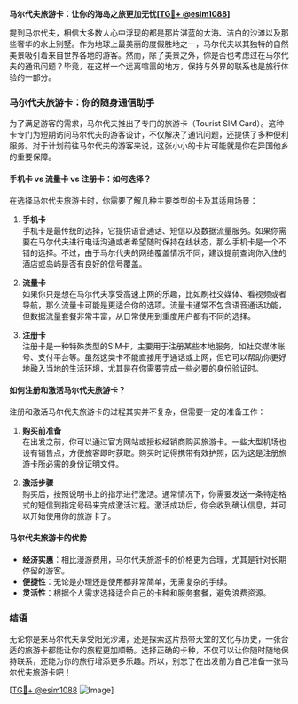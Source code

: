 **马尔代夫旅游卡：让你的海岛之旅更加无忧[[TG💪+ @esim1088](https://t.me/s/esim1088)]**

提到马尔代夫，相信大多数人心中浮现的都是那片湛蓝的大海、洁白的沙滩以及那些奢华的水上别墅。作为地球上最美丽的度假胜地之一，马尔代夫以其独特的自然美景吸引着来自世界各地的游客。然而，除了美景之外，你是否也考虑过在马尔代夫的通讯问题？毕竟，在这样一个远离喧嚣的地方，保持与外界的联系也是旅行体验的一部分。

### 马尔代夫旅游卡：你的随身通信助手

为了满足游客的需求，马尔代夫推出了专门的旅游卡（Tourist SIM Card）。这种卡专门为短期访问马尔代夫的游客设计，不仅解决了通讯问题，还提供了多种便利服务。对于计划前往马尔代夫的游客来说，这张小小的卡片可能就是你在异国他乡的重要保障。

#### 手机卡 vs 流量卡 vs 注册卡：如何选择？

在选择马尔代夫旅游卡时，你需要了解几种主要类型的卡及其适用场景：

1. **手机卡**  
   手机卡是最传统的选择，它提供语音通话、短信以及数据流量服务。如果你需要在马尔代夫进行电话沟通或者希望随时保持在线状态，那么手机卡是一个不错的选择。不过，由于马尔代夫的网络覆盖情况不同，建议提前查询你入住的酒店或岛屿是否有良好的信号覆盖。

2. **流量卡**  
   如果你只是想在马尔代夫享受高速上网的乐趣，比如刷社交媒体、看视频或者导航，那么流量卡可能是更适合你的选项。流量卡通常不包含语音通话功能，但数据流量套餐非常丰富，从日常使用到重度用户都有不同的选择。

3. **注册卡**  
   注册卡是一种特殊类型的SIM卡，主要用于注册某些本地服务，如社交媒体账号、支付平台等。虽然这类卡不能直接用于通话或上网，但它可以帮助你更好地融入当地的生活环境，尤其是在你需要完成一些必要的身份验证时。

#### 如何注册和激活马尔代夫旅游卡？

注册和激活马尔代夫旅游卡的过程其实并不复杂，但需要一定的准备工作：

1. **购买前准备**  
   在出发之前，你可以通过官方网站或授权经销商购买旅游卡。一些大型机场也设有销售点，方便旅客即时获取。购买时记得携带有效护照，因为这是注册旅游卡所必需的身份证明文件。

2. **激活步骤**  
   购买后，按照说明书上的指示进行激活。通常情况下，你需要发送一条特定格式的短信到指定号码来完成激活过程。激活成功后，你会收到确认信息，并可以开始使用你的旅游卡了。

#### 马尔代夫旅游卡的优势

- **经济实惠**：相比漫游费用，马尔代夫旅游卡的价格更为合理，尤其是针对长期停留的游客。
- **便捷性**：无论是办理还是使用都非常简单，无需复杂的手续。
- **灵活性**：根据个人需求选择适合自己的卡种和服务套餐，避免浪费资源。

### 结语

无论你是来马尔代夫享受阳光沙滩，还是探索这片热带天堂的文化与历史，一张合适的旅游卡都能让你的旅程更加顺畅。选择正确的卡种，不仅可以让你随时随地保持联系，还能为你的旅行增添更多乐趣。所以，别忘了在出发前为自己准备一张马尔代夫旅游卡吧！

[[TG💪+ @esim1088](https://t.me/s/esim1088) ![Image](https://i.postimg.cc/4NQfJmqS/Snipaste-2025-05-13-00-14-12.png)]